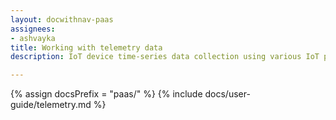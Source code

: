 ```yaml
---
layout: docwithnav-paas
assignees:
- ashvayka
title: Working with telemetry data
description: IoT device time-series data collection using various IoT protocols and WinstarCloud telemetry feature

---
```


{% assign docsPrefix = "paas/" %}
{% include docs/user-guide/telemetry.md %}
